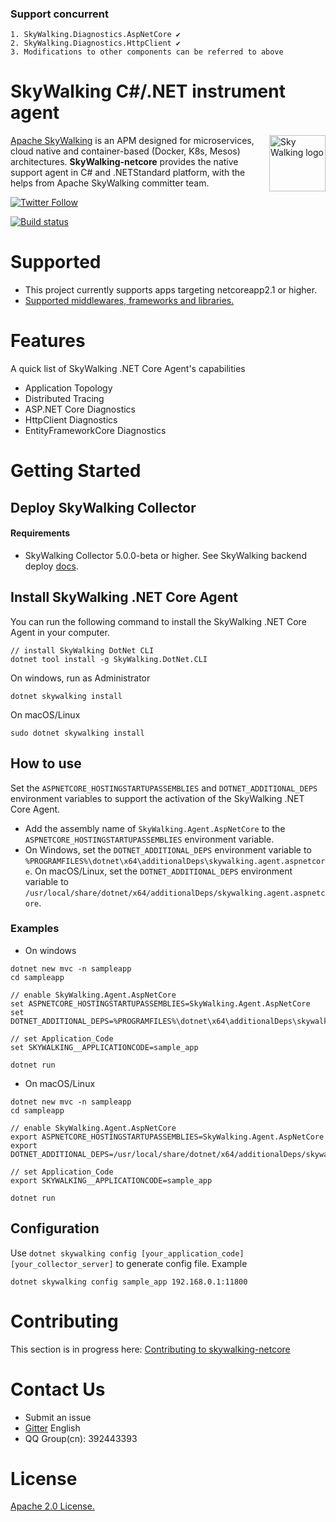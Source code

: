 ### Support concurrent

    1. SkyWalking.Diagnostics.AspNetCore ✔
    2. SkyWalking.Diagnostics.HttpClient ✔
    3. Modifications to other components can be referred to above


SkyWalking C#/.NET instrument agent
==========

<img src="https://skywalkingtest.github.io/page-resources/3.0/skywalking.png" alt="Sky Walking logo" height="90px" align="right" />

[Apache SkyWalking](https://github.com/apache/incubator-skywalking) is an APM designed for microservices, cloud native and container-based (Docker, K8s, Mesos) architectures. **SkyWalking-netcore** provides the native support agent in C# and .NETStandard platform, with the helps from Apache SkyWalking committer team.

[![Twitter Follow](https://img.shields.io/twitter/follow/asfskywalking.svg?style=for-the-badge&label=Follow&logo=twitter)](https://twitter.com/AsfSkyWalking)

[![Build status](https://ci.appveyor.com/api/projects/status/fl6vucwfn1vu94dv/branch/master?svg=true)](https://ci.appveyor.com/project/wu-sheng/skywalking-csharp/branch/master)

# Supported
- This project currently supports apps targeting netcoreapp2.1 or higher.
- [Supported middlewares, frameworks and libraries.](docs/Supported-list.md)

# Features
A quick list of SkyWalking .NET Core Agent's capabilities
- Application Topology
- Distributed Tracing
- ASP.NET Core Diagnostics
- HttpClient Diagnostics
- EntityFrameworkCore Diagnostics

# Getting Started

## Deploy SkyWalking Collector

#### Requirements
- SkyWalking Collector 5.0.0-beta or higher. See SkyWalking backend deploy [docs](https://github.com/apache/incubator-skywalking/blob/5.x/docs/en/Deploy-backend-in-standalone-mode.md).

## Install SkyWalking .NET Core Agent

You can run the following command to install the SkyWalking .NET Core Agent in your computer.

```
// install SkyWalking DotNet CLI
dotnet tool install -g SkyWalking.DotNet.CLI
```
On windows, run as Administrator
```
dotnet skywalking install
```

On macOS/Linux
```
sudo dotnet skywalking install
```

## How to use
Set the `ASPNETCORE_HOSTINGSTARTUPASSEMBLIES` and `DOTNET_ADDITIONAL_DEPS` environment variables to support the activation of the SkyWalking .NET Core Agent. 

- Add the assembly name of `SkyWalking.Agent.AspNetCore` to the `ASPNETCORE_HOSTINGSTARTUPASSEMBLIES` environment variable.
- On Windows, set the `DOTNET_ADDITIONAL_DEPS` environment variable to `%PROGRAMFILES%\dotnet\x64\additionalDeps\skywalking.agent.aspnetcore`. On macOS/Linux, set the `DOTNET_ADDITIONAL_DEPS` environment variable to `/usr/local/share/dotnet/x64/additionalDeps/skywalking.agent.aspnetcore`.

### Examples
- On windows

```
dotnet new mvc -n sampleapp
cd sampleapp

// enable SkyWalking.Agent.AspNetCore
set ASPNETCORE_HOSTINGSTARTUPASSEMBLIES=SkyWalking.Agent.AspNetCore
set DOTNET_ADDITIONAL_DEPS=%PROGRAMFILES%\dotnet\x64\additionalDeps\skywalking.agent.aspnetcore

// set Application_Code
set SKYWALKING__APPLICATIONCODE=sample_app

dotnet run
```

- On macOS/Linux

```
dotnet new mvc -n sampleapp
cd sampleapp

// enable SkyWalking.Agent.AspNetCore
export ASPNETCORE_HOSTINGSTARTUPASSEMBLIES=SkyWalking.Agent.AspNetCore
export DOTNET_ADDITIONAL_DEPS=/usr/local/share/dotnet/x64/additionalDeps/skywalking.agent.aspnetcore

// set Application_Code
export SKYWALKING__APPLICATIONCODE=sample_app

dotnet run
```

## Configuration
Use `dotnet skywalking config [your_application_code] [your_collector_server]` to generate config file. Example

```
dotnet skywalking config sample_app 192.168.0.1:11800
```

# Contributing
This section is in progress here: [Contributing to skywalking-netcore](/CONTIBUTING.md)

# Contact Us
* Submit an issue
* [Gitter](https://gitter.im/openskywalking/Lobby) English
* QQ Group(cn): 392443393

# License
[Apache 2.0 License.](/LICENSE)

